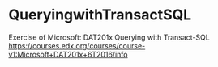# QueryingwithTransactSQL
 Exercise of Microsoft: DAT201x Querying with Transact-SQL 
 https://courses.edx.org/courses/course-v1:Microsoft+DAT201x+6T2016/info
